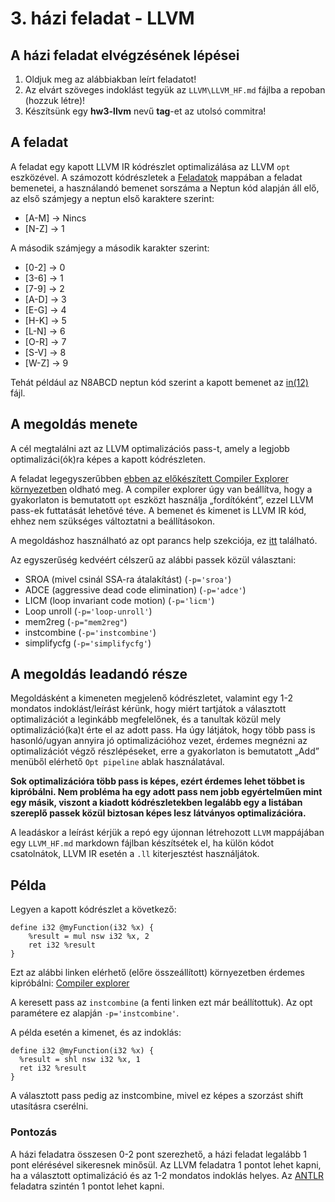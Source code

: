 # 3. házi feladat - LLVM

## A házi feladat elvégzésének lépései

1. Oldjuk meg az alábbiakban leírt feladatot!
2. Az elvárt szöveges indoklást tegyük az `LLVM\LLVM_HF.md` fájlba a repoban (hozzuk létre)!
2. Készítsünk egy **hw3-llvm** nevű **tag**-et az utolsó commitra!

## A feladat

A feladat egy kapott LLVM IR kódrészlet optimalizálása az LLVM `opt` eszközével.
A számozott kódrészletek a [Feladatok](./Feladatok) mappában a feladat bemenetei, a használandó bemenet sorszáma a Neptun kód alapján áll elő, az első számjegy a neptun első karaktere szerint:
* [A-M] -> Nincs
* [N-Z] -> 1

A második számjegy a második karakter szerint:
* [0-2] -> 0
* [3-6] -> 1
* [7-9] -> 2
* [A-D] -> 3
* [E-G] -> 4
* [H-K] -> 5
* [L-N] -> 6
* [O-R] -> 7
* [S-V] -> 8
* [W-Z] -> 9

Tehát például az N8ABCD neptun kód szerint a kapott bemenet az [in(12)](./Feladatok/in%20(12).ll) fájl.

## A megoldás menete

A cél megtalálni azt az LLVM optimalizációs pass-t, amely a legjobb optimalizáci(ók)ra képes a kapott kódrészleten.

A feladat legegyszerűbben [ebben az előkészített Compiler Explorer környezetben](https://godbolt.org/z/vcxxj8fqY) oldható meg.
A compiler explorer úgy van beállítva, hogy a gyakorlaton is bemutatott `opt` eszközt használja „fordítóként”, ezzel LLVM pass-ek futtatását lehetővé téve. 
A bemenet és kimenet is LLVM IR kód, ehhez nem szükséges változtatni a beállításokon.

A megoldáshoz használható az opt parancs help szekciója, ez [itt](./opthelp.txt) található.

Az egyszerűség kedvéért célszerű az alábbi passek közül választani:
- SROA (mivel csinál SSA-ra átalakítást) (`-p='sroa'`)
- ADCE (aggressive dead code elimination) (`-p='adce'`)
- LICM (loop invariant code motion) (`-p='licm'`)
- Loop unroll (`-p='loop-unroll'`)
- mem2reg (`-p="mem2reg"`)
- instcombine (`-p='instcombine'`)
- simplifycfg (`-p='simplifycfg'`)


## A megoldás leadandó része

Megoldásként a kimeneten megjelenő kódrészletet, 
valamint egy 1-2 mondatos indoklást/leírást kérünk, hogy miért 
tartjátok a választott optimalizációt a leginkább megfelelőnek,
és a tanultak közül mely optimalizáció(ka)t érte el az adott pass.
Ha úgy látjátok, hogy több pass is hasonló/ugyan annyira jó optimalizációhoz vezet, érdemes megnézni az optimalizációt végző részlépéseket, erre a gyakorlaton is bemutatott „Add” menüből elérhető `Opt pipeline` ablak használatával.

**Sok optimalizációra több pass is képes, ezért érdemes lehet többet is kipróbálni. Nem probléma ha egy adott pass nem jobb egyértelműen mint egy másik, viszont a kiadott kódrészletekben legalább egy a listában szereplő passek közül biztosan képes lesz látványos optimalizációra.**

A leadáskor a leírást kérjük a repó egy újonnan létrehozott `LLVM` mappájában egy `LLVM_HF.md` markdown fájlban készítsétek el, ha külön kódot csatolnátok, LLVM IR esetén a `.ll` kiterjesztést használjátok.

## Példa

Legyen a kapott kódrészlet a következő:
```
define i32 @myFunction(i32 %x) {
    %result = mul nsw i32 %x, 2 
    ret i32 %result
}
```

Ezt az alábbi linken elérhető (előre összeállított) környezetben
érdemes kipróbálni: [Compiler explorer](https://godbolt.org/z/dTGzr6qeb)

A keresett pass az ```instcombine``` (a fenti linken ezt már beállítottuk).
Az opt paramétere ez alapján ```-p='instcombine'```.


A példa esetén a kimenet, és az indoklás:
```
define i32 @myFunction(i32 %x) {
  %result = shl nsw i32 %x, 1
  ret i32 %result
}
```
A választott pass pedig az instcombine,
mivel ez képes a szorzást shift utasításra cserélni.

### Pontozás

A házi feladatra összesen 0-2 pont szerezhető, a házi feladat legalább 1 pont elérésével sikeresnek minősül. Az LLVM feladatra 1 pontot lehet kapni, ha a választott optimalizáció és az 1-2 mondatos indoklás helyes. Az [ANTLR](../ANTLR_HW/README.md) feladatra szintén 1 pontot lehet kapni.